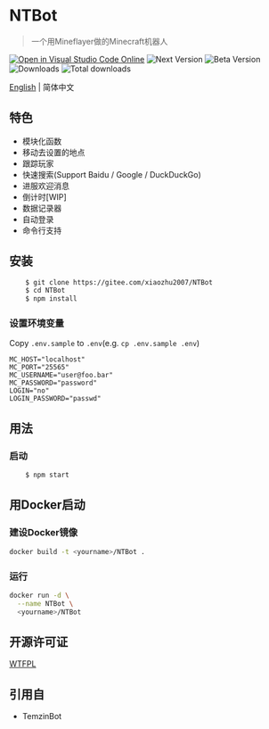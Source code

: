 # NTBot

> 一个用Mineflayer做的Minecraft机器人

[![Open in Visual Studio Code Online](https://img.shields.io/badge/-open%20in%20vscode-blue?style=for-the-badge&logo=visualstudiocode)](https://open.vscode.dev/xiaozhu2007/NTBot) ![Next Version](https://img.shields.io/npm/v/ntbot/next.svg?style=for-the-badge&logo=npm) ![Beta Version](https://img.shields.io/npm/v/ntbot/beta.svg?style=for-the-badge&logo=npm) ![Downloads](https://img.shields.io/npm/dw/ntbot?logo=npm&style=for-the-badge) ![Total downloads](https://img.shields.io/npm/dt/ntbot?style=for-the-badge&logo=npm)

[English](./README.md) | 简体中文

## 特色

- 模块化函数
- 移动去设置的地点
- 跟踪玩家
- 快速搜索(Support Baidu / Google / DuckDuckGo)
- 进服欢迎消息
- 倒计时[WIP]
- 数据记录器
- 自动登录
- 命令行支持


## 安装
```bash
    $ git clone https://gitee.com/xiaozhu2007/NTBot
    $ cd NTBot
    $ npm install
```

### 设置环境变量

Copy `.env.sample` to `.env`(e.g. `cp .env.sample .env`)

```env
MC_HOST="localhost"
MC_PORT="25565"
MC_USERNAME="user@foo.bar"
MC_PASSWORD="password"
LOGIN="no"
LOGIN_PASSWORD="passwd"
```

## 用法


### 启动

```txt
    $ npm start
```

## 用Docker启动

### 建设Docker镜像

```bash
docker build -t <yourname>/NTBot .
```

### 运行

```bash
docker run -d \
  --name NTBot \
  <yourname>/NTBot
```

## 开源许可证

[WTFPL](LICENSE)

## 引用自
 * TemzinBot
